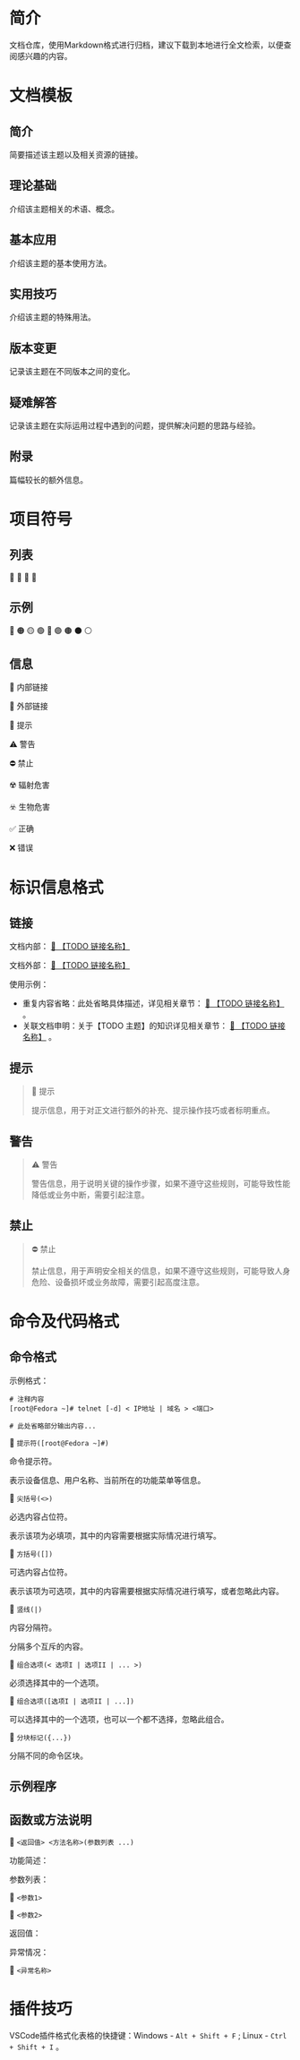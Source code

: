 # 简介
文档仓库，使用Markdown格式进行归档，建议下载到本地进行全文检索，以便查阅感兴趣的内容。


# 文档模板
## 简介
简要描述该主题以及相关资源的链接。

<!-- Hide

本章的前置知识可以参考以下链接：

- [🧭 【链接名称】](【链接地址】)
- [🧭 【链接名称】](【链接地址】)

本章的相关知识可以参考以下链接：

- [🔗 【链接名称】](【链接地址】)
- [🔗 【链接名称】](【链接地址】)

本章的示例工程详见以下链接：

- [🔗 【链接名称】](【链接地址】)
- [🔗 【链接名称】](【链接地址】)

-->

## 理论基础
介绍该主题相关的术语、概念。

## 基本应用
介绍该主题的基本使用方法。

## 实用技巧
介绍该主题的特殊用法。

## 版本变更
记录该主题在不同版本之间的变化。

<!-- Hide

# 版本变更
## 索引

<div align="center">

|       序号        |       版本       |       摘要       |
| :---------------: | :--------------: | :--------------: |
| [变更一](#变更一) | 此处填写【版本】 | 此处填写【摘要】 |

</div>

## 变更一
### 摘要
此处填写【摘要】。

### 详情
此处填写【详情】。

### 兼容方案
此处填写【兼容方案】。

-->

## 疑难解答
记录该主题在实际运用过程中遇到的问题，提供解决问题的思路与经验。

<!-- Hide

# 疑难解答
## 索引

<div align="center">

|       序号        |         摘要         |
| :---------------: | :------------------: |
| [案例一](#案例一) | 此处填写【问题描述】 |

</div>

## 案例一
### 问题描述
此处填写【问题描述】。

### 问题分析
此处填写【问题分析】。

### 解决方案
此处填写【解决方案】。

-->

## 附录
篇幅较长的额外信息。


# 项目符号
## 列表
🔷 🔶 🔺 🔻

## 示例
🔴 🟠 🟡 🟢 🔵 🟣 🟤 ⚫ ⚪

## 信息
🧭 内部链接

🔗 外部链接

🚩 提示

⚠️ 警告

⛔ 禁止

☢️ 辐射危害

☣️ 生物危害

✅ 正确

❌ 错误


# 标识信息格式
## 链接

文档内部： [🧭 【TODO 链接名称】](【TODO_链接地址】)

文档外部： [🔗 【TODO 链接名称】](【TODO_链接地址】)

使用示例：

- 重复内容省略：此处省略具体描述，详见相关章节： [🧭 【TODO 链接名称】](【TODO_链接地址】) 。
- 关联文档申明：关于【TODO 主题】的知识详见相关章节： [🧭 【TODO 链接名称】](【TODO_链接地址】) 。

## 提示

> 🚩 提示
>
> 提示信息，用于对正文进行额外的补充、提示操作技巧或者标明重点。

## 警告

> ⚠️ 警告
>
> 警告信息，用于说明关键的操作步骤，如果不遵守这些规则，可能导致性能降低或业务中断，需要引起注意。

## 禁止

> ⛔ 禁止
>
> 禁止信息，用于声明安全相关的信息，如果不遵守这些规则，可能导致人身危险、设备损坏或业务故障，需要引起高度注意。


# 命令及代码格式
## 命令格式
示例格式：

```text
# 注释内容
[root@Fedora ~]# telnet [-d] < IP地址 | 域名 > <端口>

# 此处省略部分输出内容...
```

🔷 `提示符([root@Fedora ~]#)`

命令提示符。

表示设备信息、用户名称、当前所在的功能菜单等信息。

🔷 `尖括号(<>)`

必选内容占位符。

表示该项为必填项，其中的内容需要根据实际情况进行填写。

🔷 `方括号([])`

可选内容占位符。

表示该项为可选项，其中的内容需要根据实际情况进行填写，或者忽略此内容。

🔷 `竖线(|)`

内容分隔符。

分隔多个互斥的内容。

🔷 `组合选项(< 选项I | 选项II | ... >)`

必须选择其中的一个选项。

🔷 `组合选项([选项I | 选项II | ...])`

可以选择其中的一个选项，也可以一个都不选择，忽略此组合。

🔷 `分块标记({...})`

分隔不同的命令区块。

## 示例程序

<!-- Hide

下文示例展示了【主题】的基本使用方法：

🔴 示例一：【标题】。

在本示例中，【此处填写示例背景】。

"<此处填写【文件名称】>":

```text
TODO 此处填写【代码内容】

// 此处已省略部分代码...
```

上述内容也可以使用【第二语言】语言编写：

"<此处填写【文件名称】>":

```text
TODO 此处填写【代码内容】

// 此处已省略部分代码...
```

此时运行示例程序，并查看控制台输出信息与界面外观：

```text
TODO 此处填写【运行结果】

# 此处已省略部分输出内容...
```

根据上述输出内容可知：

TODO 此处填写【结果分析】

-->

## 函数或方法说明

🔶 `<返回值> <方法名称>(参数列表 ...)`

功能简述：

<!-- TODO 此处填写【功能简述】 -->

参数列表：

🔺 `<参数1>`

<!-- TODO 此处填写【参数说明】 -->

🔺 `<参数2>`

<!-- TODO 此处填写【参数说明】 -->

返回值：

<!-- TODO 此处填写【返回值说明】 -->

异常情况：

🔺 `<异常名称>`

<!-- TODO 此处填写【异常说明】 -->


# 插件技巧
VSCode插件格式化表格的快捷键：Windows - `Alt + Shift + F` ; Linux - `Ctrl + Shift + I` 。


<!-- Hide

# 提交命令
常用：

```text
msg=$(uuidgen | awk '{print toupper($0)}'); git add .; git commit -m "$msg"; git push;
```

完整：

```text
msg=$(uuidgen | awk '{print toupper($0)}'); git add .; git commit -m "$msg";git push github; git push private;
```

-->
